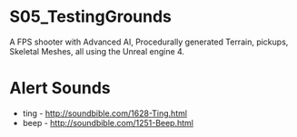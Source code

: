 # S05_TestingGrounds
A FPS shooter with Advanced AI, Procedurally generated Terrain, pickups, Skeletal Meshes, all using the Unreal engine 4.

# Alert Sounds
*	ting - http://soundbible.com/1628-Ting.html
*	beep - http://soundbible.com/1251-Beep.html


